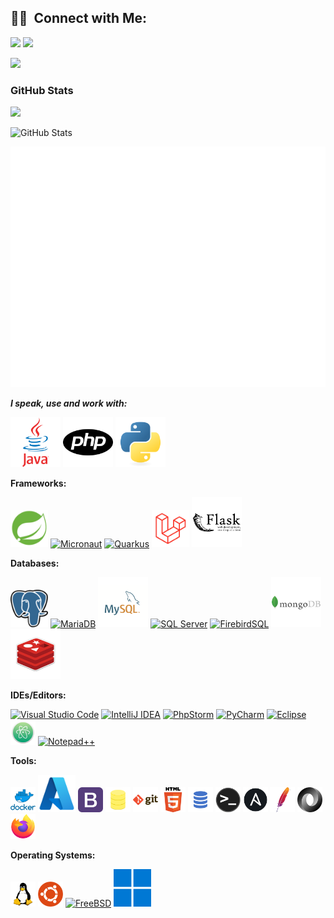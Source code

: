 ## 🤝🏻 &nbsp;Connect with Me:

<p align="left">
<a href="https://www.linkedin.com/in/ibakirov" target="_blank"><img height="30" src="https://img.shields.io/badge/-ibakirov-0077B5?style=flat-square&logo=Linkedin&logoColor=white"></a>
<a href="mailto:y10929zkj@mozmail.com" target="_blank"><img height="30" src="https://img.shields.io/badge/-y10929zkj@mozmail.com-D14836?style=flat-square&logo=Gmail&logoColor=white"></a>
</p>

<img height="314" src="https://crd.so/i/ibakirov?removeLink">

### GitHub Stats
![](https://komarev.com/ghpvc/?username=ibakirov&style=for-the-badge)

![GitHub Stats](https://github-readme-stats-ibakirov.vercel.app/api?username=ibakirov&show_icons=true&count_private=true&include_all_commits=true&disable_animations=true&theme=dracula)

![Metrics](https://github.com/ibakirov/ibakirov/blob/main/github-metrics.svg)

**_I speak, use and work with:_**

<!--
<a href="https://github.com/topics/java" target="_blank"><img height="80" src="https://upload.wikimedia.org/wikipedia/en/3/30/Java_programming_language_logo.svg" alt="Java" title="Java"></a>
-->
<div>
    <a href="https://github.com/topics/java" target="_blank"><img src="https://github.com/devicons/devicon/blob/master/icons/java/java-original-wordmark.svg" title="Java" alt="Java" width="80" height="80"/></a>
    <a href="https://github.com/topics/php" target="_blank"><img src="https://github.com/devicons/devicon/blob/master/icons/php/php-plain.svg" title="PHP" alt="PHP" width="80" height="80"/></a>
    <a href="https://github.com/topics/python" target="_blank"><img src="https://github.com/devicons/devicon/blob/master/icons/python/python-original.svg" title="Python" alt="Python" width="80" height="80"/></a>&nbsp;
</div>

<!--
<a href="https://github.com/topics/php" target="_blank"><img height="80" src="https://raw.githubusercontent.com/github/explore/ccc16358ac4530c6a69b1b80c7223cd2744dea83/topics/php/php.png" alt="PHP" title="PHP"></a>
<a href="https://github.com/topics/python" target="_blank"><img height="80" src="https://raw.githubusercontent.com/github/explore/80688e429a7d4ef2fca1e82350fe8e3517d3494d/topics/python/python.png" alt="Python" title="Python"></a>
-->

**Frameworks:**

<a href="https://github.com/topics/spring-boot" target="_blank"><img height="60" src="https://raw.githubusercontent.com/github/explore/80688e429a7d4ef2fca1e82350fe8e3517d3494d/topics/spring-boot/spring-boot.png" alt="Spring" title="Spring, Spring Boot"></a>
<a href="https://micronaut.io" target="_blank"><img height="60" src="https://objectcomputing.com/files/2616/2275/4406/micronaut_stacked_black.svg" alt="Micronaut" title="Micronaunt"></a>
<a href="https://quarkus.io" target="_blank"><img height="40" src="https://upload.wikimedia.org/wikipedia/en/8/83/Quarkus-logo.svg" alt="Quarkus" title="Quarkus"></a>
<a href="https://github.com/topics/laravel" target="_blank"><img height="60" src="https://raw.githubusercontent.com/github/explore/56a826d05cf762b2b50ecbe7d492a839b04f3fbf/topics/laravel/laravel.png" alt="Laravel" title="Laravel"></a>
<a href="https://github.com/topics/flask" target="_blank"><img height="80" src="https://raw.githubusercontent.com/github/explore/80688e429a7d4ef2fca1e82350fe8e3517d3494d/topics/flask/flask.png" alt="Flask" title="Flask"></a>

**Databases:**

<a href="https://github.com/topics/postgresql" target="_blank"><img height="60" src="https://raw.githubusercontent.com/github/explore/80688e429a7d4ef2fca1e82350fe8e3517d3494d/topics/postgresql/postgresql.png" alt="PostgreSQL" title="PostgreSQL"></a>
<a href="https://mariadb.org" target="_blank"><img height="40" src="https://upload.wikimedia.org/wikipedia/commons/c/ca/MariaDB_colour_logo.svg" alt="MariaDB" title="MariaDB"></a>
<a href="https://github.com/topics/mysql" target="_blank"><img height="80" src="https://raw.githubusercontent.com/github/explore/80688e429a7d4ef2fca1e82350fe8e3517d3494d/topics/mysql/mysql.png" alt="MySQL" title="MySQL"></a>
<a href="https://www.microsoft.com/en-us/sql-server" target="_blank"><img height="80" src="https://user-images.githubusercontent.com/4249331/52232852-e2c4f780-28bd-11e9-835d-1e3cf3e43888.png" alt="SQL Server" title="SQL Server"></a>
<a href="https://firebirdsql.org" target="_blank"><img height="40" src="https://firebirdsql.org/file/about/ds-firebird-logo-90.png" alt="FirebirdSQL" title="FirebirdSQL"></a>
<a href="https://github.com/topics/mongodb" target="_blank"><img height="80" src="https://raw.githubusercontent.com/github/explore/80688e429a7d4ef2fca1e82350fe8e3517d3494d/topics/mongodb/mongodb.png" alt="MongoDB" title="MongoDB"></a>
<a href="https://github.com/topics/redis" target="_blank"><img height="80" src="https://raw.githubusercontent.com/github/explore/80688e429a7d4ef2fca1e82350fe8e3517d3494d/topics/redis/redis.png" alt="Redis" title="Redis"></a>



**IDEs/Editors:**

<a href="https://code.visualstudio.com" target="_blank"><img height="40" src="https://upload.wikimedia.org/wikipedia/commons/9/9a/Visual_Studio_Code_1.35_icon.svg" alt="Visual Studio Code" title="Visual Studio Code"></a>
<a href="https://www.jetbrains.com" target="_blank"><img height="40" src="https://resources.jetbrains.com/storage/products/company/brand/logos/IntelliJ_IDEA_icon.svg" alt="IntelliJ IDEA" title="IntelliJ IDEA"></a>
<a href="https://www.jetbrains.com" target="_blank"><img height="40" src="https://resources.jetbrains.com/storage/products/company/brand/logos/PhpStorm_icon.svg" alt="PhpStorm" title="PhpStorm"></a>
<a href="https://www.jetbrains.com" target="_blank"><img height="40" src="https://resources.jetbrains.com/storage/products/company/brand/logos/PyCharm_icon.svg" alt="PyCharm" title="PyCharm"></a>
<a href="https://www.eclipse.org/ide" target="_blank"><img height="40" src="https://www.eclipse.org/org/artwork/images/eclipse_ide_logo.png" alt="Eclipse" title="Eclipse"></a>
<a href="https://github.com/topics/atom" target="_blank"><img height="40" src="https://raw.githubusercontent.com/github/explore/80688e429a7d4ef2fca1e82350fe8e3517d3494d/topics/atom/atom.png" alt="Atom" title="Atom"></a>
<a href="https://notepad-plus-plus.org" target="_blank"><img height="40" src="https://notepad-plus-plus.org/images/logo.svg" alt="Notepad++" title="Notepad++"></a>

**Tools:**

<a href="https://github.com/topics/docker" target="_blank"><img height="40" src="https://raw.githubusercontent.com/github/explore/80688e429a7d4ef2fca1e82350fe8e3517d3494d/topics/docker/docker.png" alt="Docker" title="Docker"></a>
<a href="https://github.com/topics/azure" target="_blank"><img height="60" src="https://raw.githubusercontent.com/github/explore/80688e429a7d4ef2fca1e82350fe8e3517d3494d/topics/azure/azure.png" alt="Azure" title="Azure"></a>
<a href="https://github.com/topics/bootstrap" target="_blank"><img height="40" src="https://raw.githubusercontent.com/github/explore/80688e429a7d4ef2fca1e82350fe8e3517d3494d/topics/bootstrap/bootstrap.png" alt="Bootstrap" title="Bootstrap"></a>
<a href="https://github.com/topics/database" target="_blank"><img height="40" src="https://raw.githubusercontent.com/github/explore/285d19f261b6d469fd8a309dddb234371d7be462/topics/database/database.png" alt="Database" title="Database"></a>
<a href="https://github.com/topics/git" target="_blank"><img height="40" src="https://raw.githubusercontent.com/github/explore/80688e429a7d4ef2fca1e82350fe8e3517d3494d/topics/git/git.png" alt="Git" title="Git"></a>
<a href="https://github.com/topics/html" target="_blank"><img height="40" src="https://raw.githubusercontent.com/github/explore/80688e429a7d4ef2fca1e82350fe8e3517d3494d/topics/html/html.png" alt="HTML" title="HTML"></a>
<a href="https://github.com/topics/sql" target="_blank"><img height="40" src="https://raw.githubusercontent.com/github/explore/80688e429a7d4ef2fca1e82350fe8e3517d3494d/topics/sql/sql.png" alt="SQL" title="SQL"></a>
<a href="https://github.com/topics/terminal" target="_blank"><img height="40" src="https://raw.githubusercontent.com/github/explore/d92924b1d925bb134e308bd29c9de6c302ed3beb/topics/terminal/terminal.png" alt="Terminal" title="Therminal, shell"></a>
<a href="https://github.com/topics/ansible" target="_blank"><img height="40" src="https://raw.githubusercontent.com/github/explore/80688e429a7d4ef2fca1e82350fe8e3517d3494d/topics/ansible/ansible.png" alt="Ansible" title="Ansible"></a>
<a href="https://github.com/topics/maven" target="_blank"><img height="40" src="https://raw.githubusercontent.com/github/explore/80688e429a7d4ef2fca1e82350fe8e3517d3494d/topics/maven/maven.png" alt="Apache Maven" title="Apache Maven"></a>
<a href="https://github.com/topics/json" target="_blank"><img height="40" src="https://raw.githubusercontent.com/github/explore/80688e429a7d4ef2fca1e82350fe8e3517d3494d/topics/json/json.png" alt="JSON" title="JSON"></a>
<a href="https://github.com/topics/firefox" target="_blank"><img height="40" src="https://raw.githubusercontent.com/github/explore/728542e0d33f83720614f61923a9cb424264db23/topics/firefox/firefox.png" alt="Firefox" title="Firefox"></a>

**Operating Systems:**

<a href="https://github.com/topics/linux" target="_blank"><img height="40" src="https://raw.githubusercontent.com/github/explore/80688e429a7d4ef2fca1e82350fe8e3517d3494d/topics/linux/linux.png" alt="Linux" title="Linux"></a>
<a href="https://github.com/topics/ubuntu" target="_blank"><img height="40" src="https://raw.githubusercontent.com/github/explore/80688e429a7d4ef2fca1e82350fe8e3517d3494d/topics/ubuntu/ubuntu.png" alt="Ubuntu" title="Ubuntu"></a>
<a href="https://www.freebsd.org" target="_blank"><img height="40" src="https://upload.wikimedia.org/wikipedia/en/thumb/d/df/Freebsd_logo.svg/320px-Freebsd_logo.svg.png" alt="FreeBSD" title="FreeBSD"></a>
<a href="https://github.com/topics/windows" target="_blank"><img height="60" src="https://raw.githubusercontent.com/github/explore/80688e429a7d4ef2fca1e82350fe8e3517d3494d/topics/windows/windows.png" alt="Windows" title="Windows"></a>


<!--
## Achievements

- [Microsoft Learn - https://docs.microsoft.com/en-us/users/ibakirov/achievements]
- [Coursera - https://www.coursera.org/user/19130654ee1feeacb38ece02a5a3151b]
-->

<!--
**ibakirov/ibakirov** is a ✨ _special_ ✨ repository because its `README.md` (this file) appears on your GitHub profile.

Here are some ideas to get you started:

- 🔭 I’m currently working on ...
- 🌱 I’m currently learning ...
- 👯 I’m looking to collaborate on ...
- 🤔 I’m looking for help with ...
- 💬 Ask me about ...
- 📫 How to reach me: ...
- 😄 Pronouns: ...
- ⚡ Fun fact: ...
-->
